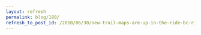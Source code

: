 ```yaml
---
layout: refresh
permalink: blog/188/
refresh_to_post_id: /2010/06/30/new-trail-maps-are-up-in-the-ride-bc-ride-guide
---
```

